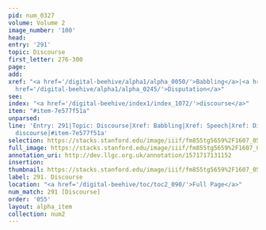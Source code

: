 ```yaml
---
pid: num_0327
volume: Volume 2
image_number: '100'
head: 
entry: '291'
topic: Discourse
first_letter: 276-300
page: 
add: 
xref: "<a href='/digital-beehive/alpha1/alpha_0050/'>Babbling</a>|<a href='/digital-beehive/alpha4/alpha_0900/'>Speech</a>|<a
  href='/digital-beehive/alpha1/alpha_0245/'>Disputation</a>"
see: 
index: "<a href='/digital-beehive/index1/index_1072/'>discourse</a>"
item: "#item-7e577f51a"
unparsed: 
line: 'Entry: 291|Topic: Discourse|Xref: Babbling|Xref: Speech|Xref: Disputation|Index:
  discourse|#item-7e577f51a'
selection: https://stacks.stanford.edu/image/iiif/fm855tg5659%2F1607_0567/803,2263,2968,760/full/0/default.jpg
full_image: https://stacks.stanford.edu/image/iiif/fm855tg5659%2F1607_0567/full/full/0/default.jpg
annotation_uri: http://dev.llgc.org.uk/annotation/1571717131152
insertion: 
thumbnail: https://stacks.stanford.edu/image/iiif/fm855tg5659%2F1607_0567/803,2263,600,180/250,/0/default.jpg
label: 291. Discourse
location: "<a href='/digital-beehive/toc/toc2_090/'>Full Page</a>"
num_match: 291 [Discourse]
order: '055'
layout: alpha_item
collection: num2
---
```

